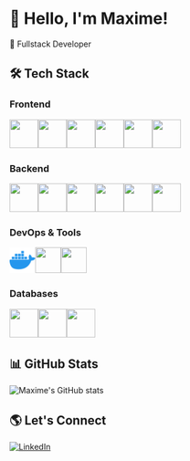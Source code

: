 ﻿# 👋 Hello, I'm Maxime!

🚀 Fullstack Developer

## 🛠 Tech Stack

### Frontend

<img src="https://img.icons8.com/?size=100&id=21278&format=png&color=000000" width="50" height="50" /><img src="https://img.icons8.com/?size=100&id=EAUyKy3IwmqM&format=png&color=000000" width="50" height="50" /><img src="https://img.icons8.com/?size=100&id=QBqFNfPPB2Kx&format=png&color=000000" width="50" height="50" /><img src="https://img.icons8.com/?size=100&id=tGvHBPJaKqEd&format=png&color=000000" width="50" height="50" /><img src="https://img.icons8.com/?size=100&id=wpZmKzk11AzJ&format=png&color=000000" width="50" height="50" /><img src="https://img.icons8.com/?size=100&id=25Sjy8fKExYA&format=png&color=000000" width="50" height="50" />



### Backend
<img src="https://img.icons8.com/?size=100&id=13679&format=png&color=000000" width="50" height="50" /><img src="https://img.icons8.com/?size=100&id=45490&format=png&color=000000" width="50" height="50" /><img src="https://img.icons8.com/?size=100&id=40669&format=png&color=000000" width="50" height="50" /><img src="https://img.icons8.com/?size=100&id=40670&format=png&color=000000" width="50" height="50" /><img src="https://img.icons8.com/?size=100&id=62452&format=png&color=000000" width="50" height="50" /><img src="https://img.icons8.com/?size=100&id=13441&format=png&color=000000" width="50" height="50" />

### DevOps & Tools
<img src="https://raw.githubusercontent.com/danielcranney/profileme-dev/main/public/icons/skills/docker-colored.svg" width="45" height="45" /><img src="https://img.icons8.com/?size=100&id=epZz7YMDqqwA&format=png&color=000000" width="45" height="45" /><img src="https://img.icons8.com/?size=100&id=oROcPah5ues6&format=png&color=000000" width="45" height="45" />




### Databases
<img src="https://raw.githubusercontent.com/danielcranney/profileme-dev/main/public/icons/skills/postgresql-colored.svg" width="50" height="50" /><img src="https://img.icons8.com/?size=100&id=8rKdRqZFLurS&format=png&color=000000" width="50" height="50" /><img src="https://img.icons8.com/?size=100&id=9nLaR5KFGjN0&format=png&color=000000" width="50" height="50" />




## 📊 GitHub Stats
![Maxime's GitHub stats](https://github-readme-stats.vercel.app/api?username=Aeriion&show_icons=true&theme=tokyonight)

## 🌎 Let's Connect
[![LinkedIn](https://img.shields.io/badge/LinkedIn-0077B5?style=for-the-badge&logo=linkedin&logoColor=white)](https://www.linkedin.com/in/maxime-louvet-47371b216/)

